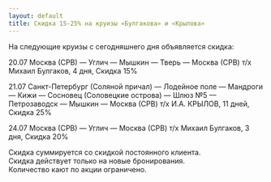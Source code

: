 ```yaml
---
layout: default
title: Скидка 15-25% на круизы «Булгакова» и «Крылова»
---
```


На следующие круизы с сегодняшнего дня объявляется скидка:

20.07 Москва (СРВ) — Углич — Мышкин — Тверь — Москва (СРВ)	т/х Михаил Булгаков,	4 дня, 	Скидка 15%  

21.07 Санкт-Петербург (Соляной причал) — Лодейное поле — Мандроги — Кижи — Сосновец (Соловецкие острова) — Шлюз №5 — Петрозаводск — Мышкин — Москва (СРВ)	т/х И.А. КРЫЛОВ, 11 дней,	Скидка 25%  

24.07 Москва (СРВ) — Углич — Москва (СРВ)	т/х Михаил Булгаков,	3 дня,	Скидка 20%
 
Скидка суммируется со скидкой постоянного клиента.  
Скидка действует только на новые бронирования.  
Количество кают по акции ограничено.  